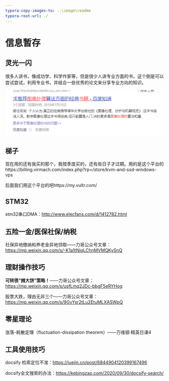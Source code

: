 ```yaml
---
typora-copy-images-to: ..\image\readme
typora-root-url: ./
---
```


# 信息暂存

## 灵光一闪

很多人讲书，像成功学、科学作家等，但是很少人讲专业方面的书，这个倒是可以尝试尝试，利用专业书，并结合一些优秀的论文来分享专业方向的知识。

![image-20210514132807620](/../image/readme/image-20210514132807620.png)

## 梯子

现在用的还有我买的那个，我按季度买的，还有些日子才过期。用的是这个平台的https://billing.virmach.com/index.php?rp=/store/kvm-and-ssd-windows-vps

后面我们用这个平台的吧https://my.vultr.com/

## STM32

stm32串口DMA：http://www.elecfans.com/d/1412782.html

## 五险一金/医保社保/纳税

社保异地缴纳和养老金异地领取——力哥公众号文章：https://mp.weixin.qq.com/s/-K1a1tNiqLChnMVMQKySnQ

## 理财操作技巧

**可转债“摊大饼”策略！**——力哥公众号文章：https://mp.weixin.qq.com/s/usfLmq2JDc-bbgF5eRYHog

股票大跌，理由无非三个——力哥公众号文章：https://mp.weixin.qq.com/s/9GyYsr2tLu2EtuMLXASWpQ

## 零星理论

涨落-耗散定理（fluctuation-dissipation theorem）——万维钢·精英日课4

## 工具使用技巧

docsify 检索定位不准：https://juejin.cn/post/6844904120399167496

docsify全文搜索的办法：https://kebingzao.com/2020/09/30/docsify-search/

